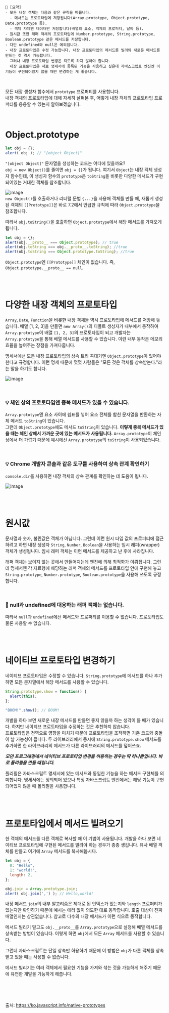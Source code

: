 ```
📍 [요약]
- 모든 내장 객체는 다음과 같은 규칙을 따릅니다.
  - 메서드는 프로토타입에 저장됩니다(Array.prototype, Object.prototype, Date.prototype 등).
  - 객체 자체엔 데이터만 저장합니다(배열의 요소, 객체의 프로퍼티, 날짜 등).
- 원시값 또한 래퍼 객체의 프로토타입에 Number.prototype, String.prototype, Boolean.prototype 같은 메서드를 저장합니다. 
- 다만 undefined와 null은 예외입니다.
- 내장 프로토타입은 수정 가능합니다. 내장 프로토타입의 메서드를 빌려와 새로운 메서드를 만드는 것 역시 가능합니다. 
  그러나 내장 프로토타입 변경은 되도록 하지 않아야 합니다. 
  내장 프로토타입은 새로 명세서에 등록된 기능을 사용하고 싶은데 자바스크립트 엔진엔 이 기능이 구현되어있지 않을 때만 변경하는 게 좋습니다.
```
<br/>

모든 내장 생성자 함수에서 `prototype` 프로퍼티를 사용합니다.   
내장 객체의 프로토타입에 대해 자세히 살펴본 후, 어떻게 내장 객체의 프로토타입 프로퍼티를 응용할 수 있는지 알아보겠습니다.     

<br/>

# Object.prototype
```js
let obj = {};
alert( obj ); // "[object Object]"
```
`"[object Object]"` 문자열을 생성하는 코드는 어디에 있을까요?     
`obj = new Object()`를 줄이면 `obj = {}`가 됩니다. 여기서 `Object`는 내장 객체 생성자 함수인데, 이 생성자 함수의 `prototype`은 `toString`을 비롯한 다양한 메서드가 구현되어있는 거대한 객체를 참조합니다.

![image](https://user-images.githubusercontent.com/50884017/194991383-e0aafa26-118c-41b7-ac5b-6bd2fc91fe0d.png)    
`new Object()`를 호출하거나 리터럴 문법 `{...}`을 사용해 객체를 만들 때, 새롭게 생성된 객체의 `[[Prototype]]`은 바로 7.2에서 언급한 규칙에 따라 `Object.prototype`을 참조합니다.

따라서 `obj.toString()`을 호출하면 `Object.prototype`에서 해당 메서드를 가져오게 됩니다.
```js
let obj = {};
alert(obj.__proto__ === Object.prototype); // true
alert(obj.toString === obj.__proto__.toString); //true
alert(obj.toString === Object.prototype.toString); //true
```
`Object.prototype`엔 `[[Prototype]]` 체인이 없습니다. 즉, `Object.prototype.__proto__ == null`.

<br/><br/>

# 다양한 내장 객체의 프로토타입
`Array`, `Date`, `Function`을 비롯한 내장 객체들 역시 프로토타입에 메서드를 저장해 놓습니다. 배열 [1, 2, 3]을 만들면 `new Array()`의 디폴트 생성자가 내부에서 동작하여 `Array.prototype`이 배열 `[1, 2, 3]`의 프로토타입이 되고 개발자는 `Array.prototype`을 통해 배열 메서드를 사용할 수 있습니다. 이런 내부 동작은 메모리 효율을 높여주는 장점을 가져다줍니다.    

명세서에선 모든 내장 프로토타입의 상속 트리 꼭대기엔 `Object.prototype`이 있어야 한다고 규정합니다. 이런 명세 때문에 몇몇 사람들은 "모든 것은 객체를 상속받는다."라는 말을 하기도 합니다.

![image](https://user-images.githubusercontent.com/50884017/194991890-de5c4bd9-6298-43ee-8d5a-58a73fbaa7ba.png)

<br/>

### 💡 체인 상의 프로토타입엔 중복 메서드가 있을 수 있습니다. 
`Array.prototype`엔 요소 사이에 쉼표를 넣어 요소 전체를 합친 문자열을 반환하는 자체 메서드 `toString`이 있습니다.    
그런데 `Object.prototype`에도 메서드 `toString`이 있습니다. **이렇게 중복 메서드가 있을 때는 체인 상에서 가까운 곳에 있는 메서드가 사용됩니다.** `Array.prototype`이 체인 상에서 더 가깝기 때문에 예시에선 `Array.prototype`의 `toString`이 사용되었습니다.

<br/>

### 💡 Chrome 개발자 콘솔과 같은 도구를 사용하여 상속 관계 확인하기
`console.dir`를 사용하면 내장 객체의 상속 관계를 확인하는 데 도움이 됩니다.

![image](https://user-images.githubusercontent.com/50884017/194992304-4b790463-9690-4263-97cc-0e12a8203f34.png)

<br/><br/> 

# 원시값
문자열과 숫자, 불린값은 객체가 아닙니다. 그런데 이런 원시 타입 값의 프로퍼티에 접근하려고 하면 내장 생성자 `String`, `Number`, `Boolean`을 사용하는 임시 래퍼(wrapper) 객체가 생성됩니다. 임시 래퍼 객체는 이런 메서드를 제공하고 난 후에 사라집니다.    

래퍼 객체는 보이지 않는 곳에서 만들어지는데 엔진에 의해 최적화가 이뤄집니다. 그런데 명세서엔 각 자료형에 해당하는 래퍼 객체의 메서드를 프로토타입 안에 구현해 놓고 `String.prototype`, `Number.prototype`, `Boolean.prototype`을 사용해 쓰도록 규정합니다.    

<br/>

### 🚨 null과 undefined에 대응하는 래퍼 객체는 없습니다.
따라서 `null`과 `undefined`에선 메서드와 프로퍼티를 이용할 수 없습니다. 프로토타입도 물론 사용할 수 없습니다.

<br/><br/> 

# 네이티브 프로토타입 변경하기
네이티브 프로토타입은 수정할 수 있습니다. `String.prototype`에 메서드를 하나 추가하면 모든 문자열에서 해당 메서드를 사용할 수 있습니다.
```js
String.prototype.show = function() {
  alert(this);
};

"BOOM!".show(); // BOOM!
```
개발을 하다 보면 새로운 내장 메서드를 만들면 좋지 않을까 하는 생각이 들 때가 있습니다. 하지만 네이티브 프로토타입을 수정하는 것은 추천하지 않습니다.    
프로토타입은 전역으로 영향을 미치기 때문에 프로토타입을 조작하면 기존 코드와 충돌이 날 가능성이 큽니다. 두 라이브러리에서 동시에 `String.prototype.show` 메서드를 추가하면 한 라이브러리의 메서드가 다른 라이브러리의 메서드를 덮어쓰죠.

***모던 프로그래밍에서 네이티브 프로토타입 변경을 허용하는 경우는 딱 하나뿐입니다. 바로 폴리필을 만들 때입니다.***    

폴리필은 자바스크립트 명세서에 있는 메서드와 동일한 기능을 하는 메서드 구현체를 의미합니다. 명세서에는 정의되어 있으나 특정 자바스크립트 엔진에서는 해당 기능이 구현되어있지 않을 때 폴리필을 사용합니다.

<br/><br/>

# 프로토타입에서 메서드 빌려오기
한 객체의 메서드를 다른 객체로 복사할 때 이 기법이 사용됩니다.
개발을 하다 보면 네이티브 프로토타입에 구현된 메서드를 빌려야 하는 경우가 종종 생깁니다.
유사 배열 객체를 만들고 여기에 `Array` 메서드를 복사해봅시다.
```js
let obj = {
  0: "Hello",
  1: "world!",
  length: 2,
};

obj.join = Array.prototype.join;
alert( obj.join(',') ); // Hello,world!
```
내장 메서드 `join`의 내부 알고리즘은 제대로 된 인덱스가 있는지와 `length` 프로퍼티가 있는지만 확인하기 때문에 예시는 에러 없이 의도한 대로 동작합니다. 호출 대상이 진짜 배열인지는 상관없습니다. 참고로 다수의 내장 메서드가 이런 식으로 동작합니다.

메서드 빌리기 말고도 `obj.__proto__`를 `Array.prototype`으로 설정해 배열 메서드를 상속받는 방법이 있습니다. 이렇게 하면 `obj`에서 모든 `Array` 메서드를 사용할 수 있습니다.

그런데 자바스크립트는 단일 상속만 허용하기 때문에 이 방법은 `obj`가 다른 객체를 상속받고 있을 때는 사용할 수 없습니다.

메서드 빌리기는 여러 객체에서 필요한 기능을 가져와 섞는 것을 가능하게 해주기 때문에 유연한 개발을 가능하게 해줍니다.

<br/><br/><br/> 

출처: https://ko.javascript.info/native-prototypes
